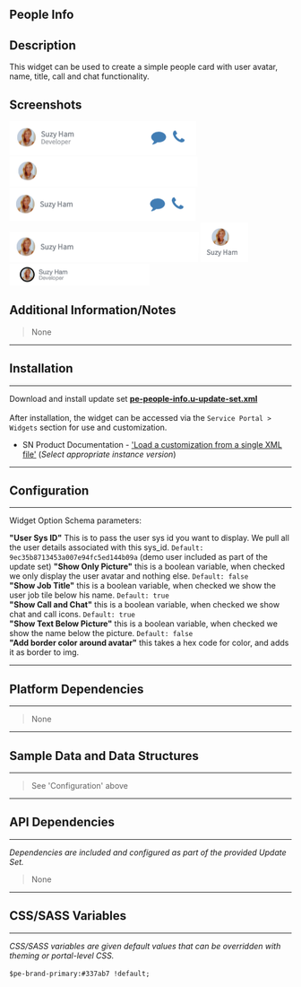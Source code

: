 ## People Info

## Description

This widget can be used to create a simple people card with user avatar, name, title, call and chat functionality.

## Screenshots
![alt text](../../images/pe-people-info-01.png "People Info")
![alt text](../../images/pe-people-info-02.png "People Info - With option Only Picture set to True")
![alt text](../../images/pe-people-info-03.png "People Info - With option Job Title set to False")
![alt text](../../images/pe-people-info-04.png "People Info - With option Call And Chat set to False")
![alt text](../../images/pe-people-info-05.png "People Info - With option Show Text Below Picture set to True")
![alt text](../../images/pe-people-info-avatar-border.png "People Info - With option to Add border color around avatar")

## Additional Information/Notes 
> None
---
## Installation
---
Download and install update set **[pe-people-info.u-update-set.xml](pe-people-info.u-update-set.xml)** <br/><br/>
After installation, the widget can be accessed via the `Service Portal > Widgets` section for use and customization.<br/>
* SN Product Documentation - ['Load a customization from a single XML file'](https://docs.servicenow.com/search?q=Load+a+customization+from+a+single+XML+file)   (<i>Select appropriate instance version</i>)
---
## Configuration
---
Widget Option Schema parameters:

**"User Sys ID"** This is to pass the user sys id you want to display. We pull all the user details associated with this sys_id.  `Default: 9ec35b8713453a007e94fc5ed144b09a` (demo user included as part of the update set)
**"Show Only Picture"** this is a boolean variable, when checked we only display the user avatar and nothing else.   `Default: false`<br/>
**"Show Job Title"** this is a boolean variable, when checked we show the user job tile below his name.  `Default: true`<br/>
**"Show Call and Chat"** this is a boolean variable, when checked we show chat and call icons.  `Default: true`<br/>
**"Show Text Below Picture"** this is a boolean variable, when checked we show the name below the picture.  `Default: false`<br/>
**"Add border color around avatar"** this takes a hex code for color, and adds it as border to img.

---
## Platform Dependencies
---
> None
---
## Sample Data and Data Structures
---
> See 'Configuration' above
---
## API Dependencies
---
<i>Dependencies are included and configured as part of the provided Update Set.</i>
> None
---
## CSS/SASS Variables
---
_CSS/SASS variables are given default values that can be overridden with theming or portal-level CSS._

`$pe-brand-primary:#337ab7 !default;`